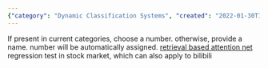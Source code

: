 ```yaml
---
{"category": "Dynamic Classification Systems", "created": "2022-01-30T18:26:56.000Z", "date": "2022-01-30 18:26:56", "description": "This article discusses a dynamic classification system that assigns numerical values to categories and employs a retrieval-based attention network, such as the RETRO model, for regression tests in fields like the stock market or platforms like bilibili. This innovative approach offers potential benefits in various industries by enabling more accurate predictions and analysis based on real-time data.", "modified": "2022-08-18T15:28:02.039Z", "tags": ["AI", "classification", "information retrieval", "stub"], "title": "Dynamic Classification System"}
---
```

If present in current categories, choose a number.
otherwise, provide a name. number will be automatically assigned.
[retrieval based attention net](https://github.com/lucidrains/RETRO-pytorch)
regression test in stock market, which can also apply to bilibili